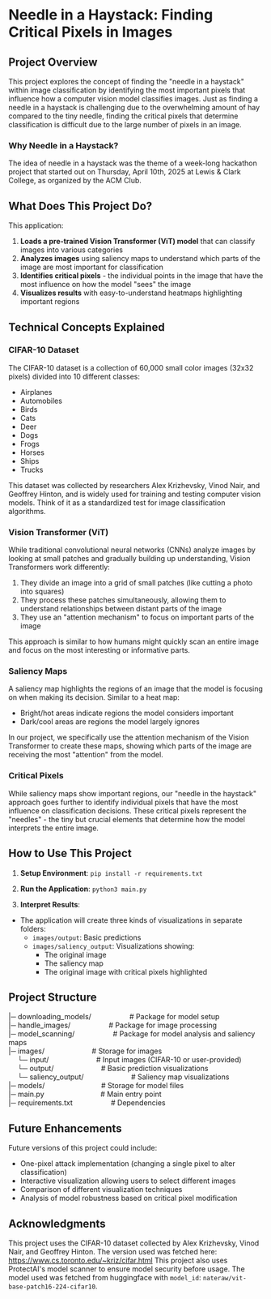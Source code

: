 # Needle in a Haystack: Finding Critical Pixels in Images

## Project Overview

This project explores the concept of finding the "needle in a haystack" within image classification by identifying the most important pixels that influence how a computer vision model classifies images. Just as finding a needle in a haystack is challenging due to the overwhelming amount of hay compared to the tiny needle, finding the critical pixels that determine classification is difficult due to the large number of pixels in an image. 

### Why Needle in a Haystack?

The idea of needle in a haystack was the theme of a week-long hackathon project that started out on Thursday, April 10th, 2025 at Lewis & Clark College, as organized by the ACM Club. 

## What Does This Project Do?

This application:

1. **Loads a pre-trained Vision Transformer (ViT) model** that can classify images into various categories
2. **Analyzes images** using saliency maps to understand which parts of the image are most important for classification
3. **Identifies critical pixels** - the individual points in the image that have the most influence on how the model "sees" the image
4. **Visualizes results** with easy-to-understand heatmaps highlighting important regions

## Technical Concepts Explained

### CIFAR-10 Dataset

The CIFAR-10 dataset is a collection of 60,000 small color images (32x32 pixels) divided into 10 different classes:
- Airplanes
- Automobiles
- Birds
- Cats
- Deer
- Dogs
- Frogs
- Horses
- Ships
- Trucks

This dataset was collected by researchers Alex Krizhevsky, Vinod Nair, and Geoffrey Hinton, and is widely used for training and testing computer vision models. Think of it as a standardized test for image classification algorithms.

### Vision Transformer (ViT)

While traditional convolutional neural networks (CNNs) analyze images by looking at small patches and gradually building up understanding, Vision Transformers work differently:

1. They divide an image into a grid of small patches (like cutting a photo into squares)
2. They process these patches simultaneously, allowing them to understand relationships between distant parts of the image
3. They use an "attention mechanism" to focus on important parts of the image

This approach is similar to how humans might quickly scan an entire image and focus on the most interesting or informative parts.

### Saliency Maps

A saliency map highlights the regions of an image that the model is focusing on when making its decision. Similar to a heat map:
- Bright/hot areas indicate regions the model considers important
- Dark/cool areas are regions the model largely ignores

In our project, we specifically use the attention mechanism of the Vision Transformer to create these maps, showing which parts of the image are receiving the most "attention" from the model.

### Critical Pixels

While saliency maps show important regions, our "needle in the haystack" approach goes further to identify individual pixels that have the most influence on classification decisions. These critical pixels represent the "needles" - the tiny but crucial elements that determine how the model interprets the entire image.

## How to Use This Project

1. **Setup Environment**:
`pip install -r requirements.txt`

2. **Run the Application**:
`python3 main.py`

3. **Interpret Results**:
- The application will create three kinds of visualizations in separate folders:
  - `images/output`: Basic predictions
  - `images/saliency_output`: Visualizations showing:
    - The original image
    - The saliency map
    - The original image with critical pixels highlighted

## Project Structure
|─ downloading_models/                &emsp; &emsp; &emsp; &emsp; # Package for model setup <br/>
|─ handle_images/                     &emsp; &emsp; &emsp; &emsp; # Package for image processing<br/>
|─ model_scanning/                    &emsp; &emsp; &emsp; &emsp; # Package for model analysis and saliency maps<br/>
|─ images/                            &emsp; &emsp; &emsp; &emsp; &emsp; # Storage for images <br/>
&emsp;    └─ input/                         &emsp; &emsp; &emsp; &emsp; &emsp; # Input images (CIFAR-10 or user-provided)<br/>
&emsp;    └─ output/                        &emsp; &emsp; &emsp; &emsp; &emsp; # Basic prediction visualizations<br/>
&emsp;    └─ saliency_output/               &emsp; &emsp; &emsp; &emsp; &emsp; # Saliency map visualizations<br/>
|─ models/                            &emsp; &emsp; &emsp; &emsp; &emsp; &emsp; # Storage for model files<br/>
|─ main.py                            &emsp; &emsp; &emsp; &emsp; &emsp; &emsp; # Main entry point<br/>
|─ requirements.txt                   &emsp; &emsp; &emsp; &emsp; # Dependencies<br/>

## Future Enhancements

Future versions of this project could include:
- One-pixel attack implementation (changing a single pixel to alter classification)
- Interactive visualization allowing users to select different images
- Comparison of different visualization techniques
- Analysis of model robustness based on critical pixel modification

## Acknowledgments

This project uses the CIFAR-10 dataset collected by Alex Krizhevsky, Vinod Nair, and Geoffrey Hinton. The version used was fetched here: https://www.cs.toronto.edu/~kriz/cifar.html
This project also uses ProtectAI's model scanner to ensure model security before usage. 
The model used was fetched from huggingface with `model_id`: `nateraw/vit-base-patch16-224-cifar10`.

